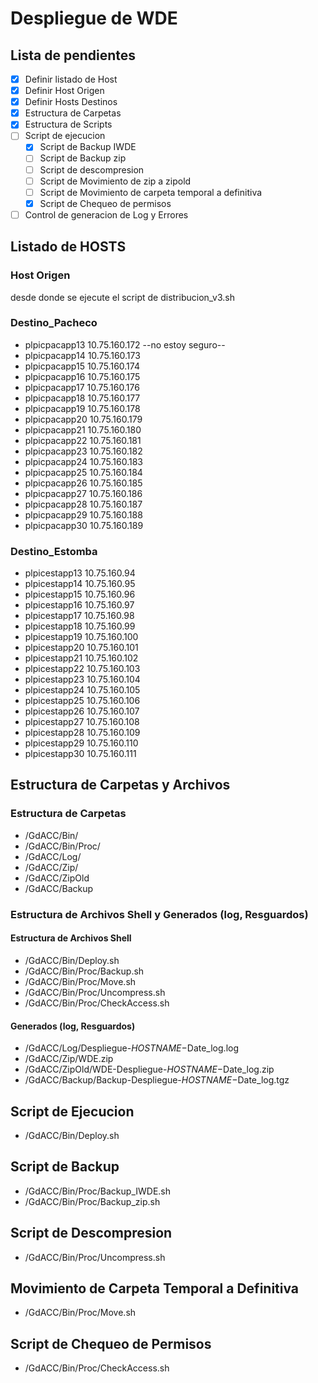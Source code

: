# Despliegue de WDE

## Lista de pendientes

- [x] Definir listado de Host
- [x] Definir Host Origen
- [x] Definir Hosts Destinos
- [x] Estructura de Carpetas
- [x] Estructura de Scripts
- [ ] Script de ejecucion
  - [x] Script de Backup IWDE
  - [ ] Script de Backup zip
  - [ ] Script de descompresion
  - [ ] Script de Movimiento de zip a zipold
  - [ ] Script de Movimiento de carpeta temporal a definitiva
  - [x] Script de Chequeo de permisos
- [ ] Control de generacion de Log y Errores

## Listado de HOSTS

### Host Origen

desde donde se ejecute el script de distribucion_v3.sh

### Destino_Pacheco

- plpicpacapp13 10.75.160.172 --no estoy seguro--
- plpicpacapp14 10.75.160.173
- plpicpacapp15 10.75.160.174
- plpicpacapp16 10.75.160.175
- plpicpacapp17 10.75.160.176
- plpicpacapp18 10.75.160.177
- plpicpacapp19 10.75.160.178
- plpicpacapp20 10.75.160.179
- plpicpacapp21 10.75.160.180
- plpicpacapp22 10.75.160.181
- plpicpacapp23 10.75.160.182
- plpicpacapp24 10.75.160.183
- plpicpacapp25 10.75.160.184
- plpicpacapp26 10.75.160.185
- plpicpacapp27 10.75.160.186
- plpicpacapp28 10.75.160.187
- plpicpacapp29 10.75.160.188
- plpicpacapp30 10.75.160.189

### Destino_Estomba

- plpicestapp13 10.75.160.94
- plpicestapp14 10.75.160.95
- plpicestapp15 10.75.160.96
- plpicestapp16 10.75.160.97
- plpicestapp17 10.75.160.98
- plpicestapp18 10.75.160.99
- plpicestapp19 10.75.160.100
- plpicestapp20 10.75.160.101
- plpicestapp21 10.75.160.102
- plpicestapp22 10.75.160.103
- plpicestapp23 10.75.160.104
- plpicestapp24 10.75.160.105
- plpicestapp25 10.75.160.106
- plpicestapp26 10.75.160.107
- plpicestapp27 10.75.160.108
- plpicestapp28 10.75.160.109
- plpicestapp29 10.75.160.110
- plpicestapp30 10.75.160.111

## Estructura de Carpetas y Archivos

### Estructura de Carpetas

- /GdACC/Bin/
- /GdACC/Bin/Proc/
- /GdACC/Log/
- /GdACC/Zip/
- /GdACC/ZipOld
- /GdACC/Backup

### Estructura de Archivos Shell y Generados (log, Resguardos)

#### Estructura de Archivos Shell

- /GdACC/Bin/Deploy.sh
- /GdACC/Bin/Proc/Backup.sh
- /GdACC/Bin/Proc/Move.sh
- /GdACC/Bin/Proc/Uncompress.sh
- /GdACC/Bin/Proc/CheckAccess.sh

#### Generados (log, Resguardos)

- /GdACC/Log/Despliegue-$HOSTNAME-$Date_log.log
- /GdACC/Zip/WDE.zip
- /GdACC/ZipOld/WDE-Despliegue-$HOSTNAME-$Date_log.zip
- /GdACC/Backup/Backup-Despliegue-$HOSTNAME-$Date_log.tgz

## Script de Ejecucion

- /GdACC/Bin/Deploy.sh

## Script de Backup

- /GdACC/Bin/Proc/Backup_IWDE.sh
- /GdACC/Bin/Proc/Backup_zip.sh

## Script de Descompresion

- /GdACC/Bin/Proc/Uncompress.sh

## Movimiento de Carpeta Temporal a Definitiva

- /GdACC/Bin/Proc/Move.sh

## Script de Chequeo de Permisos

- /GdACC/Bin/Proc/CheckAccess.sh

